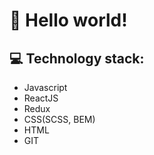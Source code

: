 # :wave: **Hello world!**

## :computer: Technology stack:

* Javascript
* ReactJS
* Redux
* CSS(SCSS, BEM)
* HTML
* GIT
